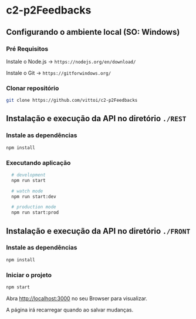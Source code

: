 # c2-p2Feedbacks

## Configurando o ambiente local (SO: Windows)
  ### Pré Requisitos
  
   Instale o Node.js -> `https://nodejs.org/en/download/` 
   
   Instale o Git -> `https://gitforwindows.org/`

  ### Clonar repositório 
  ```bash
  git clone https://github.com/vittoi/c2-p2Feedbacks
  ```
  
  
  
 ## Instalação e execução da API no diretório `./REST`
  
  ### Instale as dependências
  ```bash
  npm install
  ```
  
  ### Executando aplicação
  ```bash
    # development
    npm run start

    # watch mode
    npm run start:dev

    # production mode
    npm run start:prod
  ```
 ## Instalação e execução da API no diretório `./FRONT`
   ### Instale as dependências
  ```bash
  npm install
  ```
  
  ### Iniciar o projeto
  ```bash
  npm start
  ```

  Abra [http://localhost:3000](http://localhost:3000) no seu Browser para visualizar.

  A página irá recarregar quando ao salvar mudanças.
